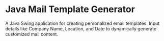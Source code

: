 # Java Mail Template Generator

A Java Swing application for creating personalized email templates. Input details like Company Name, Location, and Date to dynamically generate customized mail content.
